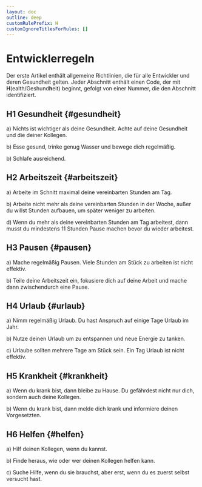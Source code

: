 ```yaml
---
layout: doc
outline: deep
customRulePrefix: H
customIgnoreTitlesForRules: []
---
```


# Entwicklerregeln

Der erste Artikel enthält allgemeine Richtlinien, die für alle Entwickler und deren Gesundheit gelten.
Jeder Abschnitt enthält einen Code, der mit **H**(ealth/Geshund**h**eit) beginnt, gefolgt von einer Nummer, die den Abschnitt identifiziert.

## H1 Gesundheit {#gesundheit}

a) Nichts ist wichtiger als deine Gesundheit. Achte auf deine Gesundheit und die deiner Kollegen.

b) Esse gesund, trinke genug Wasser und bewege dich regelmäßig.

b) Schlafe ausreichend.

## H2 Arbeitszeit {#arbeitszeit}

a) Arbeite im Schnitt maximal deine vereinbarten Stunden am Tag.

b) Arbeite nicht mehr als deine vereinbarten Stunden in der Woche, außer du willst Stunden aufbauen, um später weniger zu arbeiten.

d) Wenn du mehr als deine vereinbarten Stunden am Tag arbeitest, dann musst du mindestens 11 Stunden Pause machen bevor du wieder arbeitest.

## H3 Pausen {#pausen}

a) Mache regelmäßig Pausen. Viele Stunden am Stück zu arbeiten ist nicht effektiv.

b) Teile deine Arbeitszeit ein, fokusiere dich auf deine Arbeit und mache dann zwischendurch eine Pause.

## H4 Urlaub {#urlaub}

a) Nimm regelmäßig Urlaub. Du hast Anspruch auf einige Tage Urlaub im Jahr.

b) Nutze deinen Urlaub um zu entspannen und neue Energie zu tanken.

c) Urlaube sollten mehrere Tage am Stück sein. Ein Tag Urlaub ist nicht effektiv.

## H5 Krankheit {#krankheit}

a) Wenn du krank bist, dann bleibe zu Hause. Du gefährdest nicht nur dich, sondern auch deine Kollegen.

b) Wenn du krank bist, dann melde dich krank und informiere deinen Vorgesetzten.

## H6 Helfen {#helfen}

a) Hilf deinen Kollegen, wenn du kannst.

b) Finde heraus, wie oder wer deinen Kollegen helfen kann.

c) Suche Hilfe, wenn du sie brauchst, aber erst, wenn du es zuerst selbst versucht hast.
